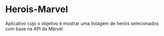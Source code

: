 # Herois-Marvel
Aplicativo cujo o objetivo é mostrar uma listagem de heróis selecionados com base na API da Márvel
